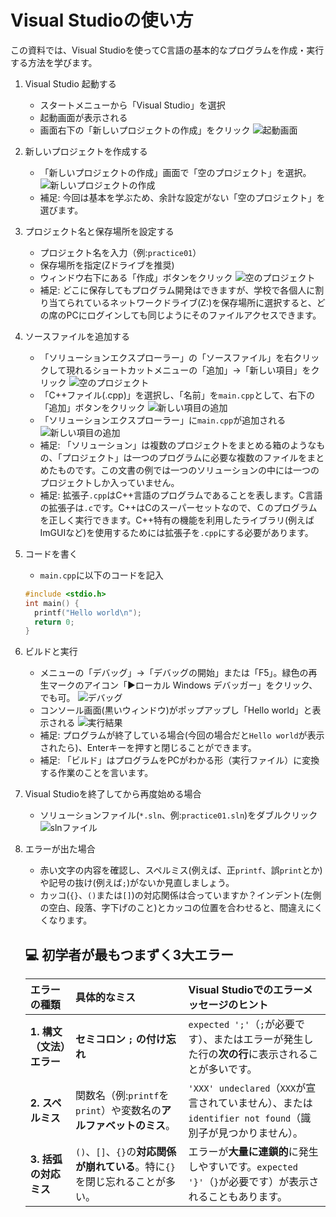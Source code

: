 # Visual Studioの使い方
この資料では、Visual Studioを使ってC言語の基本的なプログラムを作成・実行する方法を学びます。

1. Visual Studio 起動する
    - スタートメニューから「Visual Studio」を選択
    - 起動画面が表示される
    - 画面右下の「新しいプロジェクトの作成」をクリック
    ![起動画面](./images/vs_01.png)

1. 新しいプロジェクトを作成する
    - 「新しいプロジェクトの作成」画面で「空のプロジェクト」を選択。
![新しいプロジェクトの作成](./images/vs_02_01.png)
    - 補足: 今回は基本を学ぶため、余計な設定がない「空のプロジェクト」を選びます。

1. プロジェクト名と保存場所を設定する
    - プロジェクト名を入力（例:`practice01`）
    - 保存場所を指定(Zドライブを推奨)
    - ウィンドウ右下にある「作成」ボタンをクリック
    ![空のプロジェクト](./images/vs_03.png)
    - 補足: どこに保存してもプログラム開発はできますが、学校で各個人に割り当てられているネットワークドライブ(Z:\)を保存場所に選択すると、どの席のPCにログインしても同じようにそのファイルアクセスできます。

1. ソースファイルを追加する
    - 「ソリューションエクスプローラー」の「ソースファイル」を右クリックして現れるショートカットメニューの「追加」→「新しい項目」をクリック
      ![空のプロジェクト](./images/vs_04.png)
    - 「C++ファイル(.cpp)」を選択し、「名前」を`main.cpp`として、右下の「追加」ボタンをクリック
      ![新しい項目の追加](./images/vs_05.png)
    - 「ソリューションエクスプローラー」に`main.cpp`が追加される
      ![新しい項目の追加](./images/vs_06.png)
    - 補足: 「ソリューション」は複数のプロジェクトをまとめる箱のようなもの、「プロジェクト」は一つのプログラムに必要な複数のファイルをまとめたものです。この文書の例では一つのソリューションの中には一つのプロジェクトしか入っていません。
    - 補足: 拡張子`.cpp`はC++言語のプログラムであることを表します。C言語の拡張子は`.c`です。C++はCのスーパーセットなので、Ｃのプログラムを正しく実行できます。C++特有の機能を利用したライブラリ(例えばImGUIなど)を使用するためには拡張子を`.cpp`にする必要があります。

1. コードを書く
    - `main.cpp`に以下のコードを記入
    ```cpp
    #include <stdio.h>
    int main() {
      printf("Hello world\n");
      return 0;
    }
    ```

1. ビルドと実行
    - メニューの「デバッグ」→「デバッグの開始」または「F5」。緑色の再生マークのアイコン「▶ローカル Windows デバッガー」をクリック、でも可。
      ![デバッグ](./images/vs_07.png)
    - コンソール画面(黒いウィンドウ)がポップアップし「Hello world」と表示される
      ![実行結果](./images/vs_08.png)
    - 補足: プログラムが終了している場合(今回の場合だと`Hello world`が表示されたら)、Enterキーを押すと閉じることができます。
    - 補足: 「ビルド」はプログラムをPCがわかる形（実行ファイル）に変換する作業のことを言います。

1. Visual Studioを終了してから再度始める場合
    - ソリューションファイル(`*.sln`、例:`practice01.sln`)をダブルクリック
      ![slnファイル](./images/vs_09.png)

1. エラーが出た場合
    - 赤い文字の内容を確認し、スペルミス(例えば、正`printf`、誤`print`とか)や記号の抜け(例えば`;`)がないか見直しましょう。
    - カッコ(`{}`、`()`または`[]`)の対応関係は合っていますか？インデント(左側の空白、段落、字下げのこと)とカッコの位置を合わせると、間違えにくくなります。

    ## 💻 初学者が最もつまずく3大エラー

    | エラーの種類 | 具体的なミス | Visual Studioでのエラーメッセージのヒント |
    | :--- | :--- | :--- |
    | **1. 構文（文法）エラー** | **セミコロン `;` の付け忘れ** | `expected ';'`（`;`が必要です）、またはエラーが発生した行の**次の行**に表示されることが多いです。 |
    | **2. スペルミス** | 関数名（例:`printf`を`print`）や変数名の**アルファベットのミス**。 | `'XXX' undeclared`（`XXX`が宣言されていません）、または`identifier not found`（識別子が見つかりません）。 |
    | **3. 括弧の対応ミス** | `()`、`[]`、`{}`の**対応関係が崩れている**。特に`{}`を閉じ忘れることが多い。 | エラーが**大量に連鎖的**に発生しやすいです。`expected '}'`（`}`が必要です）が表示されることもあります。 |
